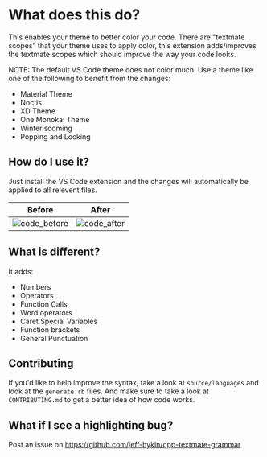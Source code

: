 # What does this do?
This enables your theme to better color your code. There are "textmate scopes" that your theme uses to apply color, this extension adds/improves the textmate scopes which should improve the way your code looks.

NOTE: The default VS Code theme does not color much. Use a theme like one of the following to benefit from the changes:
- Material Theme
- Noctis
- XD Theme
- One Monokai Theme
- Winteriscoming
- Popping and Locking

## How do I use it?
Just install the VS Code extension and the changes will automatically be applied to all relevent files.

Before                     | After
:-------------------------:|:-------------------------:
![code_before](https://user-images.githubusercontent.com/17692058/60395944-9b573600-9b00-11e9-9748-30abe491f474.png) | ![code_after](https://user-images.githubusercontent.com/17692058/60395959-c772b700-9b00-11e9-821e-f95544b6ba3e.png)

## What is different?

It adds:
- Numbers
- Operators
- Function Calls
- Word operators
- Caret Special Variables
- Function brackets
- General Punctuation

## Contributing
If you'd like to help improve the syntax, take a look at `source/languages` and look at the `generate.rb` files. And make sure to take a look at `CONTRIBUTING.md` to get a better idea of how code works.

## What if I see a highlighting bug?
Post an issue on https://github.com/jeff-hykin/cpp-textmate-grammar
